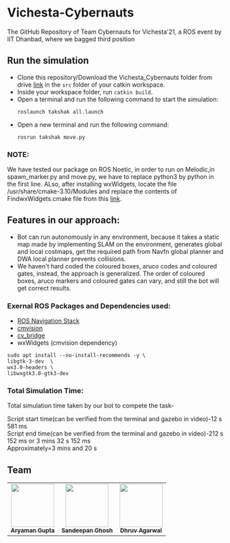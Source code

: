 # Vichesta-Cybernauts

The GitHub Repository of Team Cybernauts for Vichesta'21, a ROS event by IIT Dhanbad, where we bagged third position

## Run the simulation

- Clone this repository/Download the Vichesta_Cybernauts folder from drive [link](https://drive.google.com/drive/folders/1MSrlq-jMzMaWwUXjhpCX-cOlR_HxB57m?usp=sharing)  in the `src` folder of your catkin workspace.
- Inside your workspace folder, run `catkin build`.
- Open a terminal and run the following command to start the simulation:
  ```
  roslaunch takshak all.launch
  ```
- Open a new terminal and run the following command:
  ```
  rosrun takshak move.py
  ```
  
### NOTE:
We have tested our package on ROS Noetic, in order to run on Melodic,in spawn_marker.py and move.py, we have to replace python3 by python in the first line. ALso, after installing wxWidgets, locate the file /usr/share/cmake-3.10/Modules and replace the contents of FindwxWidgets.cmake file from this [link](https://gist.github.com/nickoe/d3c224a2587eff8ea959bc383a993520/).

  
## Features in our approach:
- Bot can run autonomously in any environment, because it takes a static map made by implementing SLAM on the environment, generates global and local costmaps, get the required path from Navfn global planner and DWA local planner prevents collisions.
- We haven't hard coded the coloured boxes, aruco codes and coloured gates, instead, the approach is generalized. The order of coloured boxes, aruco markers and coloured gates can vary, and still the bot will get correct results.


### Exernal ROS Packages and Dependencies used:
- [ROS Navigation Stack](https://github.com/ros-planning/navigation.git)
- [cmvision](https://github.com/teshanshanuka/cmvision.git)
- [cv_bridge](https://github.com/ros-perception/vision_opencv.git)
- wxWidgets (cmvision dependency)
```
sudo apt install --no-install-recommends -y \
libgtk-3-dev  \
wx3.0-headers \
libwxgtk3.0-gtk3-dev
```
### Total Simulation Time:
Total simulation time taken by our bot to compete the task-

Script start time(can be verified from the terminal and gazebo in video)-12 s 581 ms   
Script end time(can be verified from the terminal and gazebo in video)-212 s 152 ms or 3 mins 32 s 152 ms   
Approximately=3 mins and 20 s


## Team
<table>
	<td align="center">
     <a href="https://github.com/phoenixrider12">
    <img src="https://avatars.githubusercontent.com/u/76533398?s=460&v=4" width="100px;" alt=""/><br /><sub><b>Aryaman Gupta</b></sub></a><br />
	</td>
 <td align="center">
     <a href="https://github.com/san2130">
    <img src="https://avatars.githubusercontent.com/u/88130555?v=4" width="100px;" alt=""/><br /><sub><b>Sandeepan Ghosh</b></sub></a><br />
    </td>
<td align="center">
     <a href="https://github.com/dhruxy">
    <img src="https://avatars.githubusercontent.com/u/84787793?v=4" width="100px;" alt=""/><br /><sub><b>Dhruv Agarwal</b></sub></a><br />
	</td>


</table>
